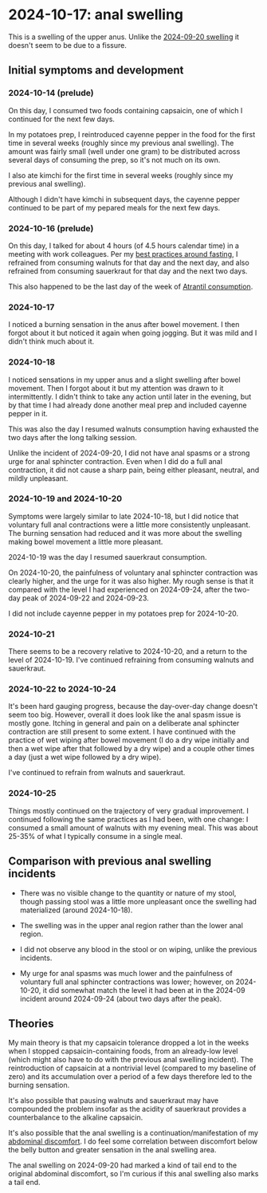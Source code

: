 # 2024-10-17: anal swelling

This is a swelling of the upper anus. Unlike the [2024-09-20
swelling](2024-09-20-anal-swelling.md) it doesn't seem to be due to a
fissure.

## Initial symptoms and development

### 2024-10-14 (prelude)

On this day, I consumed two foods containing capsaicin, one of which I
continued for the next few days.

In my potatoes prep, I reintroduced cayenne pepper in the food for the
first time in several weeks (roughly since my previous anal
swelling). The amount was fairly small (well under one gram) to be
distributed across several days of consuming the prep, so it's not
much on its own.

I also ate kimchi for the first time in several weeks
(roughly since my previous anal swelling).

Although I didn't have kimchi in subsequent days, the cayenne pepper
continued to be part of my pepared meals for the next few days.

### 2024-10-16 (prelude)

On this day, I talked for about 4 hours (of 4.5 hours calendar time)
in a meeting with work colleagues. Per my [best practices around
fasting](../../best-practices/best-practices-around-fasting.md), I
refrained from consuming walnuts for that day and the next day, and
also refrained from consuming sauerkraut for that day and the next two
days.

This also happened to be the last day of the week of [Atrantil
consumption](2024-10-02-atrantil-purchase.md).

### 2024-10-17

I noticed a burning sensation in the anus after bowel movement. I then
forgot about it but noticed it again when going jogging. But it was
mild and I didn't think much about it.

### 2024-10-18

I noticed sensations in my upper anus and a slight swelling after
bowel movement. Then I forgot about it but my attention was drawn to
it intermittently. I didn't think to take any action until later in
the evening, but by that time I had already done another meal prep and
included cayenne pepper in it.

This was also the day I resumed walnuts consumption having exhausted
the two days after the long talking session.

Unlike the incident of 2024-09-20, I did not have anal spasms or a
strong urge for anal sphincter contraction. Even when I did do a full
anal contraction, it did not cause a sharp pain, being either
pleasant, neutral, and mildly unpleasant.

### 2024-10-19 and 2024-10-20

Symptoms were largely similar to late 2024-10-18, but I did notice
that voluntary full anal contractions were a little more consistently
unpleasant. The burning sensation had reduced and it was more about
the swelling making bowel movement a little more pleasant.

2024-10-19 was the day I resumed sauerkraut consumption.

On 2024-10-20, the painfulness of voluntary anal sphincter contraction
was clearly higher, and the urge for it was also higher. My rough
sense is that it compared with the level I had experienced on
2024-09-24, after the two-day peak of 2024-09-22 and 2024-09-23.

I did not include cayenne pepper in my potatoes prep for 2024-10-20.

### 2024-10-21

There seems to be a recovery relative to 2024-10-20, and a return to
the level of 2024-10-19. I've continued refraining from consuming
walnuts and sauerkraut.

### 2024-10-22 to 2024-10-24

It's been hard gauging progress, because the day-over-day change
doesn't seem too big. However, overall it does look like the anal
spasm issue is mostly gone. Itching in general and pain on a
deliberate anal sphincter contraction are still present to some
extent. I have continued with the practice of wet wiping after bowel
movement (I do a dry wipe initially and then a wet wipe after that
followed by a dry wipe) and a couple other times a day (just a wet
wipe followed by a dry wipe).

I've continued to refrain from walnuts and sauerkraut.

### 2024-10-25

Things mostly continued on the trajectory of very gradual
improvement. I continued following the same practices as I had been,
with one change: I consumed a small amount of walnuts with my evening
meal. This was about 25-35% of what I typically consume in a single
meal.

## Comparison with previous anal swelling incidents

* There was no visible change to the quantity or nature of my stool,
  though passing stool was a little more unpleasant once the swelling
  had materialized (around 2024-10-18).

* The swelling was in the upper anal region rather than the lower anal
  region.

* I did not observe any blood in the stool or on wiping, unlike the
  previous incidents.

* My urge for anal spasms was much lower and the painfulness of
  voluntary full anal sphincter contractions was lower; however, on
  2024-10-20, it did somewhat match the level it had been at in the
  2024-09 incident around 2024-09-24 (about two days after the peak).

## Theories

My main theory is that my capsaicin tolerance dropped a lot in the
weeks when I stopped capsaicin-containing foods, from an already-low
level (which might also have to do with the previous anal swelling
incident). The reintroduction of capsaicin at a nontrivial level
(compared to my baseline of zero) and its accumulation over a period
of a few days therefore led to the burning sensation.

It's also possible that pausing walnuts and sauerkraut may have
compounded the problem insofar as the acidity of sauerkraut provides a
counterbalance to the alkaline capsaicin.

It's also possible that the anal swelling is a
continuation/manifestation of my [abdominal
discomfort](2024-10-08-onward-abdominal-discomfort-and-other-symptoms.md). I
do feel some correlation between discomfort below the belly button and
greater sensation in the anal swelling area.

The anal swelling on 2024-09-20 had marked a kind of tail end to the
original abdominal discomfort, so I'm curious if this anal swelling
also marks a tail end.
